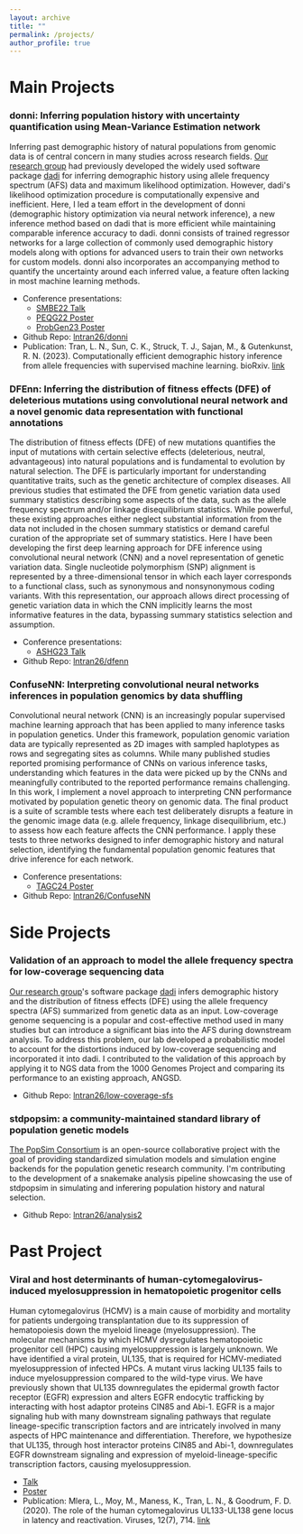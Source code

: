 ```yaml
---
layout: archive
title: ""
permalink: /projects/
author_profile: true
---
```


Main Projects
======
### donni: Inferring population history with uncertainty quantification using Mean-Variance Estimation network

Inferring past demographic history of natural populations from genomic data is of central concern in many studies across research fields. [Our research group](https://gutengroup.arizona.edu/) had previously developed the widely used software package [dadi](https://dadi.readthedocs.io/en/latest/) for inferring demographic history using allele frequency spectrum (AFS) data and maximum likelihood optimization. However, dadi's likelihood optimization procedure is computationally expensive and inefficient. Here, I led a team effort in the development of donni (demographic history optimization via neural network inference), a new inference method based on dadi that is more efficient while maintaining comparable inference accuracy to dadi. donni consists of trained regressor networks for a large collection of commonly used demographic history models along with options for advanced users to train their own networks for custom models. donni also incorporates an accompanying method to quantify the uncertainty around each inferred value, a feature often lacking in most machine learning methods.

  * Conference presentations: 
     * [SMBE22 Talk](https://github.com/lntran26/lntran26.github.io/blob/ce5c17d6de820050066c1c44ac23f17a2773a052/files/talk_smbe22.pdf)
     * [PEQG22 Poster](https://github.com/lntran26/lntran26.github.io/blob/ce5c17d6de820050066c1c44ac23f17a2773a052/files/poster_peqg22.pdf)
     * [ProbGen23 Poster](https://github.com/lntran26/lntran26.github.io/blob/cad07df03dfb99264b8a048a2f25c0503b0cda5a/files/PROBGEN_23_Tran.pdf)
  * Github Repo: [lntran26/donni](https://github.com/lntran26/donni)
  * Publication: Tran, L. N., Sun, C. K., Struck, T. J., Sajan, M., & Gutenkunst, R. N. (2023). Computationally efficient demographic history inference from allele frequencies with supervised machine learning. bioRxiv. [link](https://www.biorxiv.org/content/10.1101/2023.05.24.542158v2)

### DFEnn: Inferring the distribution of fitness effects (DFE) of deleterious mutations using convolutional neural network and a novel genomic data representation with functional annotations

The distribution of fitness effects (DFE) of new mutations quantifies the input of mutations with certain selective effects (deleterious, neutral, advantageous) into natural populations and is fundamental to evolution by natural selection. The DFE is particularly important for understanding quantitative traits, such as the genetic architecture of complex diseases. All previous studies that estimated the DFE from genetic variation data used summary statistics describing some aspects of the data, such as the allele frequency spectrum and/or linkage disequilibrium statistics. While powerful, these existing approaches either neglect substantial information from the data not included in the chosen summary statistics or demand careful curation of the appropriate set of summary statistics. Here I have been developing the first deep learning approach for DFE inference using convolutional neural network (CNN) and a novel representation of genetic variation data. Single nucleotide polymorphism (SNP) alignment is represented by a three-dimensional tensor in which each layer corresponds to a functional class, such as synonymous and nonsynonymous coding variants. With this representation, our approach allows direct processing of genetic variation data in which the CNN implicitly learns the most informative features in the data, bypassing summary statistics selection and assumption.

  * Conference presentations: 
     * [ASHG23 Talk](https://github.com/lntran26/lntran26.github.io/blob/1ce0360190b2b543149041065fe9085eaf6578b7/files/LNT_ASHG_final.pdf)
  * Github Repo: [lntran26/dfenn](https://github.com/lntran26/dfenn)

### ConfuseNN: Interpreting convolutional neural networks inferences in population genomics by data shuffling

Convolutional neural network (CNN) is an increasingly popular supervised machine learning approach that has been applied to many inference tasks in population genetics. Under this framework, population genomic variation data are typically represented as 2D images with sampled haplotypes as rows and segregating sites as columns. While many published studies reported promising performance of CNNs on various inference tasks, understanding which features in the data were picked up by the CNNs and meaningfully contributed to the reported performance remains challenging. In this work, I implement a novel approach to interpreting CNN performance motivated by population genetic theory on genomic data. The final product is a suite of scramble tests where each test deliberately disrupts a feature in the genomic image data (e.g. allele frequency, linkage disequilibrium, etc.) to assess how each feature affects the CNN performance. I apply these tests to three networks designed to infer demographic history and natural selection, identifying the fundamental population genomic features that drive inference for each network.

  * Conference presentations: 
     * [TAGC24 Poster](https://github.com/lntran26/lntran26.github.io/blob/4e461eaf627614b75ec47d9a8f72fd5491880fb9/files/TAGC_24_Tran_final.pdf)
  * Github Repo: [lntran26/ConfuseNN](https://github.com/lntran26/ConfuseNN)

Side Projects
======
### Validation of an approach to model the allele frequency spectra for low-coverage sequencing data
[Our research group](https://gutengroup.arizona.edu/)'s software package [dadi](https://dadi.readthedocs.io/en/latest/) infers demographic history and the distribution of fitness effects (DFE) using the allele frequency spectra (AFS) summarized from genetic data as an input. Low-coverage genome sequencing is a popular and cost-effective method used in many studies but can introduce a significant bias into the AFS during downstream analysis. To address this problem, our lab developed a probabilistic model to account for the distortions induced by low-coverage sequencing and incorporated it into dadi. I contributed to the validation of this approach by applying it to NGS data from the 1000 Genomes Project and comparing its performance to an existing approach, ANGSD.

  * Github Repo: [lntran26/low-coverage-sfs](https://github.com/lntran26/low-coverage-sfs)

### stdpopsim: a community-maintained standard library of population genetic models
[The PopSim Consortium](https://github.com/popsim-consortium) is an open-source collaborative project with the goal of providing standardized simulation models and simulation engine backends for the population genetic research community. I'm contributing to the development of a snakemake analysis pipeline showcasing the use of stdpopsim in simulating and inferering population history and natural selection.
  
  * Github Repo: [lntran26/analysis2](https://github.com/lntran26/analysis2)

Past Project
======
### Viral and host determinants of human-cytomegalovirus-induced myelosuppression in hematopoietic progenitor cells

Human cytomegalovirus (HCMV) is a main cause of morbidity and mortality for patients undergoing transplantation due to its suppression of hematopoiesis down the myeloid lineage (myelosuppression). The molecular mechanisms by which HCMV dysregulates hematopoietic progenitor cell (HPC) causing myelosuppression is largely unknown. We have identified a viral protein, UL135, that is required for HCMV-mediated myelosuppression of infected HPCs. A mutant virus lacking UL135 fails to induce myelosuppression compared to the wild-type virus. We have previously shown that UL135 downregulates the epidermal growth factor receptor (EGFR) expression and alters EGFR endocytic trafficking by interacting with host adaptor proteins CIN85 and Abi-1. EGFR is a major signaling hub with many downstream signaling pathways that regulate lineage-specific transcription factors and are intricately involved in many aspects of HPC maintenance and differentiation. Therefore, we hypothesize that UL135, through host interactor proteins CIN85 and Abi-1, downregulates EGFR downstream signaling and expression of myeloid-lineage-specific transcription factors, causing myelosuppression.

  * [Talk](https://github.com/lntran26/lntran26.github.io/blob/b49bec4f3bc73d6a082b50f53ada3a50a9b112f2/files/LNT_2020.04.14_student_seminar.pdf)
  * [Poster](https://github.com/lntran26/lntran26.github.io/blob/b49bec4f3bc73d6a082b50f53ada3a50a9b112f2/files/ul135_frontiers_symposium_2020.pdf)
  * Publication: Mlera, L., Moy, M., Maness, K., Tran, L. N., & Goodrum, F. D. (2020). The role of the human cytomegalovirus UL133-UL138 gene locus in latency and reactivation. Viruses, 12(7), 714. [link](https://doi.org/10.3390/v12070714)
